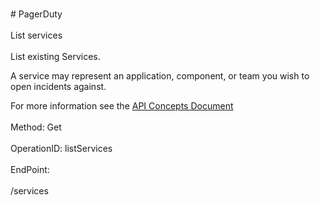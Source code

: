 <br>#     PagerDuty</br>
<br>List services</br>
<br>List existing Services.

A service may represent an application, component, or team you wish to open incidents against.

For more information see the [API Concepts Document](../../docs/CONCEPTS.md#services)
</br>
<br>Method: Get</br>
<br>OperationID: listServices</br>
<br>EndPoint:</br>
<br>/services</br>
